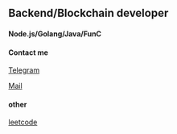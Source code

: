 ## Backend/Blockchain developer
#### Node.js/Golang/Java/FunC


#### Contact me
[Telegram](https://t.me/michele_watanabe)

[Mail](running.through.woodland@gmail.com)

#### other 
[leetcode](https://leetcode.com/u/Michele_Watanabe/)
